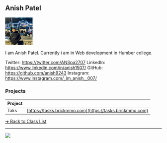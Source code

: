 <style>@import url("//readme.codeadam.ca/readme.css");</style>

## Anish Patel

![Anish Patel](../images/anish-9243.jpg)

I am Anish Patel. Currently i am in Web development in Humber college.

Twitter: https://twitter.com/ANSpa2707
LinkedIn: https://www.linkedin.com/in/anish1507/
GitHub: https://github.com/anish9243
Instagram: https://www.instagram.com/_im_anish__007/

### Projects

| Project |                                                          |
| ------- | -------------------------------------------------------- |
| Taks    | [https://tasks.brickmmo.com](https://tasks.brickmmo.com) |

[&#10132; Back to Class List](/)

---

<a href="https://brickmmo.com">
<img src="https://brickmmo.com/images/brickmmo-logo-horizontal.jpg" width="100">
</a>
